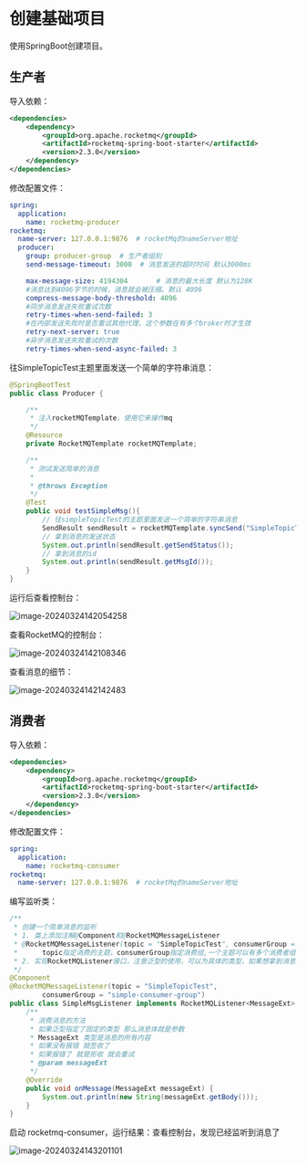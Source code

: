 # 创建基础项目

使用SpringBoot创建项目。

## 生产者

导入依赖：

```xml
<dependencies>
	<dependency>
    	<groupId>org.apache.rocketmq</groupId>
        <artifactId>rocketmq-spring-boot-starter</artifactId>
        <version>2.3.0</version>
    </dependency>
</dependencies>
```

修改配置文件：

```yaml
spring:
  application:
    name: rocketmq-producer
rocketmq:
  name-server: 127.0.0.1:9876  # rocketMq的nameServer地址
  producer:
    group: producer-group  # 生产者组别
    send-message-timeout: 3000  # 消息发送的超时时间 默认3000ms

    max-message-size: 4194304       # 消息的最大长度 默认为128K
    #消息达到4096字节的时候，消息就会被压缩。默认 4096
    compress-message-body-threshold: 4096
    #同步消息发送失败重试次数
    retry-times-when-send-failed: 3
    #在内部发送失败时是否重试其他代理，这个参数在有多个broker时才生效
    retry-next-server: true
    #异步消息发送失败重试的次数
    retry-times-when-send-async-failed: 3
```

往SimpleTopicTest主题里面发送一个简单的字符串消息：

```java
@SpringBootTest
public class Producer {

    /**
     * 注入rocketMQTemplate，使用它来操作mq
     */
    @Resource
    private RocketMQTemplate rocketMQTemplate;

    /**
     * 测试发送简单的消息
     *
     * @throws Exception
     */
    @Test
    public void testSimpleMsg(){
        // 往simpleTopicTest的主题里面发送一个简单的字符串消息
        SendResult sendResult = rocketMQTemplate.syncSend("SimpleTopicTest", "我是一个简单的消息");
        // 拿到消息的发送状态
        System.out.println(sendResult.getSendStatus());
        // 拿到消息的id
        System.out.println(sendResult.getMsgId());
    }
}
```

运行后查看控制台：

![image-20240324142054258](https://cdn.jsdelivr.net/gh/letengzz/tc2/img202403241420952.png)

查看RocketMQ的控制台：

![image-20240324142108346](https://cdn.jsdelivr.net/gh/letengzz/tc2/img202403241421771.png)

查看消息的细节：

![image-20240324142142483](https://cdn.jsdelivr.net/gh/letengzz/tc2/img202403241421010.png)

## 消费者

导入依赖：

```xml
<dependencies>
	<dependency>
    	<groupId>org.apache.rocketmq</groupId>
        <artifactId>rocketmq-spring-boot-starter</artifactId>
        <version>2.3.0</version>
    </dependency>
</dependencies>
```

修改配置文件：

```yaml
spring:
  application:
    name: rocketmq-consumer
rocketmq:
  name-server: 127.0.0.1:9876  # rocketMq的nameServer地址
```

编写监听类：

```java
/**
 * 创建一个简单消息的监听
 * 1. 类上添加注解@Component和@RocketMQMessageListener
 * @RocketMQMessageListener(topic = "SimpleTopicTest", consumerGroup = "simple-consumer-group")
 *      topic指定消费的主题，consumerGroup指定消费组,一个主题可以有多个消费者组,一个消息可以被多个不同的组的消费者都消费
 * 2. 实现RocketMQListener接口，注意泛型的使用，可以为具体的类型，如果想拿到消息的其他参数可以写成MessageExt
 */
@Component
@RocketMQMessageListener(topic = "SimpleTopicTest",
        consumerGroup = "simple-consumer-group")
public class SimpleMsgListener implements RocketMQListener<MessageExt> {
    /**
     * 消费消息的方法
     * 如果泛型指定了固定的类型 那么消息体就是参数
     * MessageExt 类型是消息的所有内容
     * 如果没有报错 就签收了
     * 如果报错了 就是拒收 就会重试
     * @param messageExt
     */
    @Override
    public void onMessage(MessageExt messageExt) {
        System.out.println(new String(messageExt.getBody())); 
    }
}
```

启动 rocketmq-consumer，运行结果：查看控制台，发现已经监听到消息了

![image-20240324143201101](https://cdn.jsdelivr.net/gh/letengzz/tc2/img202403241432931.png)

